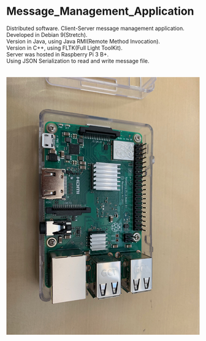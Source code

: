 # Message_Management_Application
Distributed software. Client-Server message management application. </br>
Developed in Debian 9(Stretch). </br>
Version in Java, using Java RMI(Remote Method Invocation). </br>
Version in C++, using FLTK(Full Light ToolKit). </br>
Server was hosted in Raspberry Pi 3 B+. </br>
Using JSON Serialization to read and write message file. </br>
</br></br>
![RaspberryPi3B+](https://github.com/luckydoglou/Message_Management_Application/blob/master/images/RaspberryPi3B+.jpg) </br>
